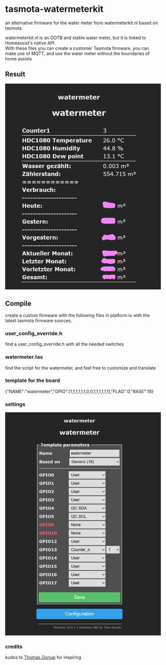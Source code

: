 # tasmota-watermeterkit
an alternative firmware for the water meter from watermeterkit.nl based on tasmota

watermeterkit.nl is an OOTB and stable water meter, but it is linked to Homeassist's native API.  
With these files you can create a customer Tasmota firmware,  you can make use of MQTT, and use the water meter without the boundaries of home assists

## Result

![](./assets/result.png)

## Compile
create a custom firmware with the following files in platform.io with the latest tasmota firmware sources.
### user_config_override.h
find a user_config_override.h with all the needed switches

### watermeter.tas
find the script for the watermeter, and feel free to customize and translate

### template for the board
{"NAME":"watermeter","GPIO":[1,1,1,1,1,1,0,0,1,1,1,1,1,1],"FLAG":0,"BASE":18}

### settings
![](./assets/settings.png)

### credits
kudos to [Thomas Gorjup](https://wiki.gorjup.de/doku.php?id=public:gaszaehler)  for inspiring
